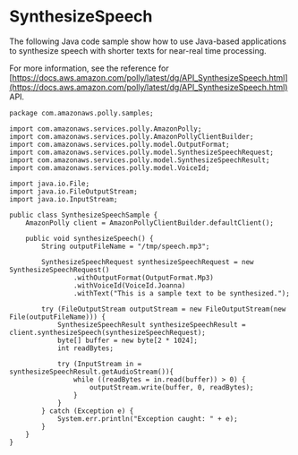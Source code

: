 # SynthesizeSpeech<a name="SynthesizeSpeechSample"></a>

The following Java code sample show how to use Java\-based applications to synthesize speech with shorter texts for near\-real time processing\. 

For more information, see the reference for [https://docs.aws.amazon.com/polly/latest/dg/API_SynthesizeSpeech.html](https://docs.aws.amazon.com/polly/latest/dg/API_SynthesizeSpeech.html) API\. 

```
package com.amazonaws.polly.samples;
 
import com.amazonaws.services.polly.AmazonPolly;
import com.amazonaws.services.polly.AmazonPollyClientBuilder;
import com.amazonaws.services.polly.model.OutputFormat;
import com.amazonaws.services.polly.model.SynthesizeSpeechRequest;
import com.amazonaws.services.polly.model.SynthesizeSpeechResult;
import com.amazonaws.services.polly.model.VoiceId;
 
import java.io.File;
import java.io.FileOutputStream;
import java.io.InputStream;
 
public class SynthesizeSpeechSample {
    AmazonPolly client = AmazonPollyClientBuilder.defaultClient();
 
    public void synthesizeSpeech() {
        String outputFileName = "/tmp/speech.mp3";
 
        SynthesizeSpeechRequest synthesizeSpeechRequest = new SynthesizeSpeechRequest()
                .withOutputFormat(OutputFormat.Mp3)
                .withVoiceId(VoiceId.Joanna)
                .withText("This is a sample text to be synthesized.");
 
        try (FileOutputStream outputStream = new FileOutputStream(new File(outputFileName))) {
            SynthesizeSpeechResult synthesizeSpeechResult = client.synthesizeSpeech(synthesizeSpeechRequest);
            byte[] buffer = new byte[2 * 1024];
            int readBytes;
 
            try (InputStream in = synthesizeSpeechResult.getAudioStream()){
                while ((readBytes = in.read(buffer)) > 0) {
                    outputStream.write(buffer, 0, readBytes);
                }
            }
        } catch (Exception e) {
            System.err.println("Exception caught: " + e);
        }
    }
}
```